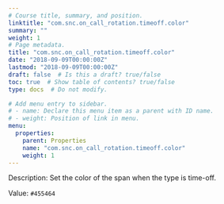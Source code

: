 ```yaml
---
# Course title, summary, and position.
linktitle: "com.snc.on_call_rotation.timeoff.color"
summary: ""
weight: 1
# Page metadata.
title: "com.snc.on_call_rotation.timeoff.color"
date: "2018-09-09T00:00:00Z"
lastmod: "2018-09-09T00:00:00Z"
draft: false  # Is this a draft? true/false
toc: true  # Show table of contents? true/false
type: docs  # Do not modify.

# Add menu entry to sidebar.
# - name: Declare this menu item as a parent with ID name.
# - weight: Position of link in menu.
menu:
  properties:
    parent: Properties
    name: "com.snc.on_call_rotation.timeoff.color"
    weight: 1
---
```


Description: Set the color of the span when the type is time-off.


Value: `#455464`